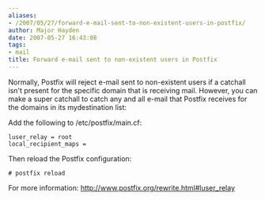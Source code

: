 ```yaml
---
aliases:
- /2007/05/27/forward-e-mail-sent-to-non-existent-users-in-postfix/
author: Major Hayden
date: 2007-05-27 16:43:08
tags:
- mail
title: Forward e-mail sent to non-existent users in Postfix
---
```


Normally, Postfix will reject e-mail sent to non-existent users if a catchall isn't present for the specific domain that is receiving mail. However, you can make a super catchall to catch any and all e-mail that Postfix receives for the domains in its mydestination list:

Add the following to /etc/postfix/main.cf:

```
luser_relay = root
local_recipient_maps =
```

Then reload the Postfix configuration:

```
# postfix reload
```

For more information: http://www.postfix.org/rewrite.html#luser_relay